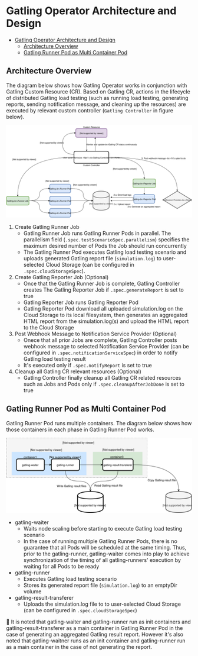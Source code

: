 # Gatling Operator Architecture and Design

<!-- TOC -->

- [Gatling Operator Architecture and Design](#gatling-operator-architecture-and-design)
	- [Architecture Overview](#architecture-overview)
	- [Gatling Runner Pod as Multi Container Pod](#gatling-runner-pod-as-multi-container-pod)

<!-- /TOC -->

## Architecture Overview

The diagram below shows how Gatling Operator works in conjunction with Gatling Custom Resource (CR).
Based on Gatling CR, actions in the lifecycle of distributed Gatling load testing (such as running load testing, generating reports, sending notification message, and cleaning up the resources) are executed by relevant custom controller (`Gatling Controller` in figure below).

![](../assets/gatling-operator-arch.svg)

1. Create Gatling Runner Job
    - Gatling Runner Job runs Gatling Runner Pods in parallel. The parallelism field (`.spec.testScenarioSpec.parallelism`) specifies the maximum desired number of Pods the Job should run concurrently
    - The Gatling Runner Pod executes Gatling load testing scenario and uploads generated Gatling report file (`simulation.log`) to user-selected Cloud Storage (can be configured in `.spec.cloudStorageSpec`).
2. Create Gatling Reporter Job (Optional)
    - Once that the Gatling Runner Job is complete, Gatling Controller creates The Gatling Reporter Job if `.spec.generateReport` is set to true
    - Gatling Reporter Job runs Gatling Reporter Pod
    - Gatling Reporter Pod download all uploaded simulation.log on the Cloud Storage to its local filesystem, then generates an aggregated HTML report from the simulation.log(s) and upload the HTML report to the Cloud Storage
3. Post Webhook Message to Notification Service Provider (Optional)
    - Onece that all prior Jobs are complete, Gatling Controller posts webhook message to selected Notification Service Provider (can be configured in `.spec.notificationServiceSpec`) in order to notify Gatling load testing result
    - It's executed only if `.spec.notifyReport` is set to true
4. Cleanup all Gatling CR relevant resources (Optional)
    - Gatling Controller finally cleanup all Gatling CR related resources such as Jobs and Pods only if `.spec.cleanupAfterJobDone` is set to true

## Gatling Runner Pod as Multi Container Pod

Gatling Runner Pod runs multiple containers. The diagram below shows how those containers in each phase in Gatling Runner Pod works.

![](../assets/gatling-operator-pod.svg)

- gatling-waiter
  - Waits node scaling before starting to execute Gatling load testing scenario
  - In the case of running multiple Gatling Runner Pods, there is no guarantee that all Pods will be scheduled at the same timing. Thus, prior to the gatling-runner, gatling-waiter comes into play to achieve synchronization of the timing of all gatling-runners' execution by waiting for all Pods to be ready
- gatling-runner
  - Executes Gatling load testing scenario
  - Stores its generated report file (`simulation.log`) to an emptyDir volume
- gatling-result-transferer
  - Uploads the simulation.log file to to user-selected Cloud Storage (can be configured in `.spec.cloudStorageSpec`)

📝 It is noted that gatling-waiter and gatling-runner run as init containers and gatling-result-transferer as a main container in Gatling Runner Pod in the case of generating an aggregated Gatling result report. However it's also noted that gatling-waitner runs as an init container and gatling-runner run as a main container in the case of not generating the report.
